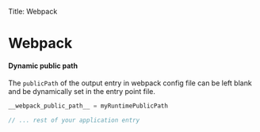 Title: Webpack

# Webpack

#### Dynamic public path
The `publicPath` of the output entry in webpack config file can be left blank and be dynamically set in the entry point file.
```js
__webpack_public_path__ = myRuntimePublicPath

// ... rest of your application entry
```
